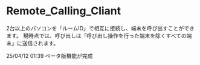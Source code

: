 # Remote_Calling_Cliant
2台以上のパソコンを「ルームID」で相互に接続し、端末を呼び出すことができます。
現時点では、呼び出しは「呼び出し操作を行った端末を除くすべての端末」に送信されます。

25/04/12 01:39 ベータ版機能が完成
